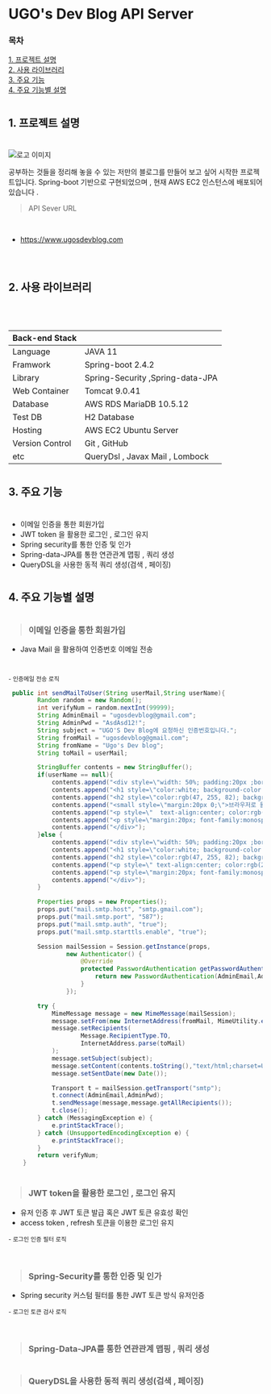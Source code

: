 #
# UGO's Dev Blog API Server

### 목차

[1. 프로젝트 설명](#1-프로젝트-설명 )
<br/>
[2. 사용 라이브러리](#2-사용-라이브러리)
<br/>
[3. 주요 기능](#3-주요-기능)
<br/>
[4. 주요 기능별 설명](#4-주요-기능별-설명)
<br/>

#
## 1. 프로젝트 설명
#
![로고 이미지](https://img1.daumcdn.net/thumb/R1280x0/?scode=mtistory2&fname=https%3A%2F%2Fblog.kakaocdn.net%2Fdn%2FEACL2%2FbtrnfBYVtgA%2FL4dVWu9Dv4RddOZrhwxBrK%2Fimg.png)


공부하는 것들을 정리해 놓을 수 있는 저만의 블로그를 만들어 보고 싶어 시작한 프로젝트입니다. Spring-boot 기반으로 구현되었으며 , 현재 AWS EC2 인스턴스에 배포되어 있습니다 .
<br/>

> API Sever URL

<br/>

- https://www.ugosdevblog.com

<br/>




#
## 2. 사용 라이브러리
#

<br/>

Back-end Stack||
--|--  
Language | JAVA 11
Framwork | Spring-boot 2.4.2
Library| Spring-Security ,Spring-data-JPA
Web Container | Tomcat 9.0.41
Database | AWS RDS MariaDB 10.5.12
Test DB | H2 Database
Hosting | AWS EC2 Ubuntu Server
Version Control| Git , GitHub
etc | QueryDsl , Javax Mail , Lombock


#
## 3. 주요 기능
#

- 이메일 인증을 통한 회원가입
- JWT token 을 활용한 로그인 , 로그인 유지
- Spring security를 통한 인증 및 인가
- Spring-data-JPA를 통한 연관관계 맵핑 , 쿼리 생성
- QueryDSL을 사용한 동적 쿼리 생성(검색 , 페이징)

#
## 4. 주요 기능별 설명
#

> ### 이메일 인증을 통한 회원가입
- Java Mail 을 활용하여 인증번호 이메일 전송

#

<small>- 인증메일 전송 로직</small>

```java
 public int sendMailToUser(String userMail,String userName){
        Random random = new Random();
        int verifyNum = random.nextInt(99999);
        String AdminEmail = "ugosdevblog@gmail.com";
        String AdminPwd = "AsdAsd12!";
        String subject = "UGO'S Dev Blog에 요청하신 인증번호입니다.";
        String fromMail = "ugosdevblog@gmail.com";
        String fromName = "Ugo's Dev blog";
        String toMail = userMail;

        StringBuffer contents = new StringBuffer();
        if(userName == null){
            contents.append("<div style=\"width: 50%; padding:20px ;border: 1px solid black; background-color: whitesmoke; border-radius: 30px; margin: 20px 20px;\">\n");
            contents.append("<h1 style=\"color:white; background-color:coral ;margin-top:20px;\">안녕하세요 Ugos Dev blog에</h1>\n");
            contents.append("<h2 style=\"color:rgb(47, 255, 82); background:royalblue;\">요청하신 인증번호입니다.</h2>");
            contents.append("<small style=\"margin:20px 0;\">브라우저로 돌아가 아래 번호를 입력해 주세요.</small>");
            contents.append("<p style=\"  text-align:center; color:rgb(27, 41, 20);font-size:30px;  border-radius: 30px; border:2px solid rgb(47, 255, 82)\">"+verifyNum+"</p>");
            contents.append("<p style=\"margin:20px; font-family:monospace; font-weight: 700;\">UGO's Dev Blog </p>");
            contents.append("</div>");
        }else {
            contents.append("<div style=\"width: 50%; padding:20px ;border: 1px solid black; background-color: whitesmoke; border-radius: 30px; margin: 20px 20px;\">\n");
            contents.append("<h1 style=\"color:white; background-color:coral ;margin-top:20px;\">안녕하세요 Ugos Dev blog 입니다</h1>\n");
            contents.append("<h2 style=\"color:rgb(47, 255, 82); background:royalblue;\">회원님의 아이디는</h2>");
            contents.append("<p style=\" text-align:center; color:rgb(27, 41, 20);font-size:30px; border-radius: 30px; border:2px solid rgb(47, 255, 82)\">"+userName+" 입니다.</p>");
            contents.append("<p style=\"margin:20px; font-family:monospace; font-weight: 700;\">UGO's Dev Blog </p>");
            contents.append("</div>");
        }

        Properties props = new Properties();
        props.put("mail.smtp.host", "smtp.gmail.com");
        props.put("mail.smtp.port", "587");
        props.put("mail.smtp.auth", "true");
        props.put("mail.smtp.starttls.enable", "true");

        Session mailSession = Session.getInstance(props,
                new Authenticator() {
                    @Override
                    protected PasswordAuthentication getPasswordAuthentication() {
                        return new PasswordAuthentication(AdminEmail,AdminPwd);
                    }
                });

        try {
            MimeMessage message = new MimeMessage(mailSession);
            message.setFrom(new InternetAddress(fromMail, MimeUtility.encodeText(fromName,"UTF-8","B")));
            message.setRecipients(
                    Message.RecipientType.TO,
                    InternetAddress.parse(toMail)
            );
            message.setSubject(subject);
            message.setContent(contents.toString(),"text/html;charset=UTF-8");
            message.setSentDate(new Date());

            Transport t = mailSession.getTransport("smtp");
            t.connect(AdminEmail,AdminPwd);
            t.sendMessage(message,message.getAllRecipients());
            t.close();
        } catch (MessagingException e) {
            e.printStackTrace();
        } catch (UnsupportedEncodingException e) {
            e.printStackTrace();
        }
        return verifyNum;
    }
```

#
> ### JWT token을 활용한 로그인 , 로그인 유지

- 유저 인증 후 JWT 토큰 발급 혹은 JWT 토큰 유효성 확인
- access token , refresh 토큰을 이용한 로그인 유지

<small>- 로그인 인증 필터 로직</small>

```java
```


#

> ### Spring-Security를 통한 인증 및 인가
- Spring security 커스텀 필터를 통한 JWT 토큰 방식 유저인증

<small>- 로그인 토큰 검사 로직</small>

```java
```


#

> ### Spring-Data-JPA를 통한 연관관계 맵핑 , 쿼리 생성



#

> ### QueryDSL을 사용한 동적 쿼리 생성(검색 , 페이징)



#